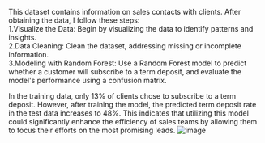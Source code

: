 This dataset contains information on sales contacts with clients. After obtaining the data, I follow these steps:  
1.Visualize the Data: Begin by visualizing the data to identify patterns and insights.  
2.Data Cleaning: Clean the dataset, addressing missing or incomplete information.  
3.Modeling with Random Forest: Use a Random Forest model to predict whether a customer will subscribe to a term deposit, and evaluate the model's performance using a confusion matrix.

In the training data, only 13% of clients chose to subscribe to a term deposit. However, after training the model, the predicted term deposit rate in the test data increases to 48%. This indicates that utilizing this model could significantly enhance the efficiency of sales teams by allowing them to focus their efforts on the most promising leads.
![image](https://github.com/user-attachments/assets/a19c753f-294d-4e45-b2f2-9d20a32e9ef0)
